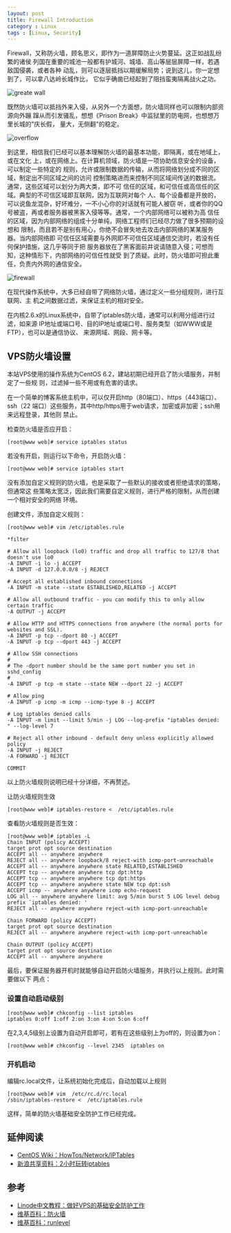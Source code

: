 ```yaml
---
layout: post
title: Firewall Introduction
category : Linux
tags : [Linux, Security]
---
```


Firewall，又称防火墙，顾名思义，即作为一道屏障防止火势蔓延。这正如战乱纷繁的诸侯 列国在重要的城池一般都有护城河、城墙、高山等层层屏障一样，若遇敌国侵袭，或者各种 动乱，则可以逐层抵挡以期缓解局势；说到这儿，你一定想到了，可以拿八达岭长城作比， 它似乎确凿已经起到了阻挡蛮夷隔离战火之功。

![greate wall](http://dylanninin.com/assets/images/2012/greate_wall.jpg)

既然防火墙可以抵挡外来入侵，从另外一个方面想，防火墙同样也可以限制内部资源向外蹦 蹿从而引发骚乱，想想《Prison Break》中监狱里的防电网，也想想万里长城的"庆长假， 量大，无侧翻"的稳定。

![overflow](http://dylanninin.com/assets/images/2012/greate_wall_overflow.jpg)

到这里，相信我们已经可以基本理解防火墙的最基本功能，即隔离，或在地域上，或在文化 上，或在网络上。在计算机领域，防火墙是一项协助信息安全的设备，可以制定一些特定的 规则，允许或限制数据的传输，从而将网络划分成不同的区域，制定出不同区域之间的访问 控制策略进而来控制不同区域间传送的数据流。通常，这些区域可以划分为两大类，即不可 信任的区域，和可信任或高信任的区域。典型的不可信区域即互联网，因为互联网对每个 人、每个设备都是开放的，可以说鱼龙混杂，好坏难分，一不小心你的对话就有可能人被窃 听，或者你的QQ号被盗，再或者服务器被黑客入侵等等。通常，一个内部网络可以被称为高 信任的区域，因为内部网络的组成十分单纯，网络工程师们已经尽力做了很多预期的设想和 限制，而且若不是别有用心，你绝不会冒失地去攻击内部网络的某某服务器。当内部网络即 可信任区域需要与外网即不可信任区域通信交流时，若没有任何保护措施，这几乎等同于把 服务器放在了黑客面前并说请随意入侵；可想而知，这种情形下，内部网络的可信任性就受 到了质疑。此时，防火墙即可担此重任，负责内外网的通信安全。

![firewall](http://dylanninin.com/assets/images/2012/firewall.png)

在现代操作系统中，大多已经自带了网络防火墙，通过定义一些分组规则，进行互联网、主 机之间数据过滤，来保证主机的相对安全。

在内核2.6.x的Linux系统中，自带了iptables防火墙，通常可以利用分组进行过滤，如来源 IP地址或端口号、目的IP地址或端口号、服务类型（如WWW或是FTP），也可以是通信协议、 来源网域、网段、网卡等。

## VPS防火墙设置

本站VPS使用的操作系统为CentOS 6.2，建站初期已经开启了防火墙服务，并制定了一些规 则，过滤掉一些不用或有危害的请求。

在一个简单的博客系统主机中，可以仅开启http（80端口）、https（443端口）、ssh（22 端口）这些服务，其中http/https用于web请求，加密或非加密；ssh用来远程登录，其他则 禁止。

检查防火墙是否应开启：

	[root@www web]# service iptables status

若没有开启，则运行以下命令，开启防火墙：

	[root@www web]# service iptables start

没有添加自定义规则的防火墙，也是采取了一些默认的接收或者拒绝请求的策略，但通常这 些策略太宽泛，因此我们需要自定义规则，进行严格的限制，从而创建一个相对安全的网络 环境。

创建文件，添加自定义规则：

	[root@www web]# vim /etc/iptables.rule
	
	*filter
	
	# Allow all loopback (lo0) traffic and drop all traffic to 127/8 that doesn't use lo0
	-A INPUT -i lo -j ACCEPT
	-A INPUT -d 127.0.0.0/8 -j REJECT
	
	# Accept all established inbound connections
	-A INPUT -m state --state ESTABLISHED,RELATED -j ACCEPT
	
	# Allow all outbound traffic - you can modify this to only allow certain traffic
	-A OUTPUT -j ACCEPT
	
	# Allow HTTP and HTTPS connections from anywhere (the normal ports for websites and SSL).
	-A INPUT -p tcp --dport 80 -j ACCEPT
	-A INPUT -p tcp --dport 443 -j ACCEPT
	
	# Allow SSH connections
	#
	# The -dport number should be the same port number you set in sshd_config
	#
	-A INPUT -p tcp -m state --state NEW --dport 22 -j ACCEPT
	
	# Allow ping
	-A INPUT -p icmp -m icmp --icmp-type 8 -j ACCEPT
	
	# Log iptables denied calls
	-A INPUT -m limit --limit 5/min -j LOG --log-prefix "iptables denied: " --log-level 7
	
	# Reject all other inbound - default deny unless explicitly allowed policy
	-A INPUT -j REJECT
	-A FORWARD -j REJECT
	
	COMMIT
	
以上防火墙规则说明已经十分详细，不再赘述。

让防火墙规则生效

	[root@www web]# iptables-restore <  /etc/iptables.rule

查看防火墙规则是否生效：

	[root@www web]# iptables -L
	Chain INPUT (policy ACCEPT)
	target prot opt source destination 
	ACCEPT all -- anywhere anywhere 
	REJECT all -- anywhere loopback/8 reject-with icmp-port-unreachable 
	ACCEPT all -- anywhere anywhere state RELATED,ESTABLISHED 
	ACCEPT tcp -- anywhere anywhere tcp dpt:http 
	ACCEPT tcp -- anywhere anywhere tcp dpt:https 
	ACCEPT tcp -- anywhere anywhere state NEW tcp dpt:ssh 
	ACCEPT icmp -- anywhere anywhere icmp echo-request 
	LOG all -- anywhere anywhere limit: avg 5/min burst 5 LOG level debug prefix `iptables denied: ' 
	REJECT all -- anywhere anywhere reject-with icmp-port-unreachable
	
	Chain FORWARD (policy ACCEPT)
	target prot opt source destination 
	REJECT all -- anywhere anywhere reject-with icmp-port-unreachable
	
	Chain OUTPUT (policy ACCEPT)
	target prot opt source destination 
	ACCEPT all -- anywhere anywhere

最后，要保证服务器开机时就能够自动开启防火墙服务，并执行以上规则。此时需要做以下 两点：

### 设置自动启动级别

	[root@www web]# chkconfig --list iptables
	iptables 0:off 1:off 2:on 3:on 4:on 5:on 6:off

在2,3,4,5级别上设置为自动开启即可，若有在这些级别上为off的，则设置为on：

	[root@www web]# chkconfig --level 2345  iptables on

### 开机启动

编辑rc.local文件，让系统初始化完成后，自动加载以上规则

	[root@www web]# vim  /etc/rc.d/rc.local
	/sbin/iptables-restore <  /etc/iptables.rule

这样，简单的防火墙基础安全防护工作已经完成。

## 延伸阅读

* [CentOS Wiki：HowTos/Network/IPTables](http://wiki.centos.org/HowTos/Network/IPTables)
* [新浪共享资料：2小时玩转iptables](http://ishare.iask.sina.com.cn/f/18503162.html)

## 参考

* [Linode中文教程：做好VPS的基础安全防护工作](http://www.linode.im/1642.html)
* [维基百科：防火墙](http://zh.wikipedia.org/wiki/%E9%98%B2%E7%81%AB%E5%A2%99)
* [维基百科：runlevel](http://en.wikipedia.org/wiki/Runlevel)
